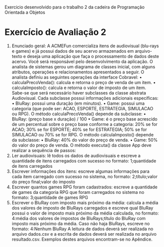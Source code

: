 Exercicio desenvolvido para o trabalho 2 da cadeira de Programação Orientada a Objetos
# Exercício de Avaliação 2
1. Enunciado geral:
A ACMEFun comercializa itens de audiovisual (blu-rays e games) e já possui dados de seu
acervo armazenados em arquivo-texto e deseja uma aplicação que faça o processamento de dados
deste acervo.
Você será responsável pelo desenvolvimento da aplicação.
O analista de sistemas gerou um diagrama de classes inicial, com alguns atributos, operações
e relacionamentos apresentados a seguir.
O analista definiu as seguintes operações da interface Cobravel:
• calculaPrecoVenda(): calcula e retorna o preço de venda de um item.
• calculaImposto(): calcula e retorna o valor de imposto de um item.
Sabe-se que será necessário haver subclasses da classe abstrata Audiovisual. Cada
subclasse possui informações adicionais específicas:
• BluRay: possui uma duração (em minutos).
• Game: possui uma categoria (que pode ser: ACAO, ESPORTE, ESTRATEGIA,
SIMULACAO ou RPG).
O método calculaPrecoVenda() depende da subclasse:
• BluRay:
(preço base x duração) / 100
• Game: é o preço base acrescido de um percentual sobre o preço base conforme a
categoria: 20% se for ACAO; 30% se for ESPORTE; 40% se for ESTRATEGIA; 50%
se for SIMULACAO ou 70% se for RPG.
O método calculaImposto() depende da subclasse:
• BluRay: 40% do valor do preço de venda.
• Game: 50% do valor do preço de venda.
O método executa() da classe App deve realizar a sequência de passos:
1. Ler audiovisuais: lê todos os dados de audiovisuais e escreve a quantidade de
itens carregados com sucesso no formato: 1;quantidade de itens
carregados
2. Escrever informações dos itens: escreve algumas informações para cada item
carregado com sucesso no sistema, no formato: 2;título;valor do preço
final;valor do imposto
3. Escrever quantos games RPG foram cadastrados: escreve a quantidade de
games da categoria RPG que foram carregados no sistema no formato:
3;quantidade de games RPG
4. Escrever o BluRay com imposto mais próximo da média: calcula a média dos
valores de imposto de BluRays carregados e escreve qual BluRay possui o valor
de imposto mais próximo da média calculada, no formato: 4:média dos valores
de impostos de BluRays;título do BluRay com imposto mais
próximo da média. Caso não haja BluRays, escreve no formato: 4:Nenhum
BluRay
A leitura de dados deverá ser realizada no arquivo dados.csv e a escrita de dados deverá ser
realizada no arquivo resultado.csv. Exemplos destes arquivos encontram-se no Apêndice.
